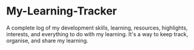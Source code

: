 # My-Learning-Tracker
A complete log of my development skills, learning, resources, highlights, interests, and everything to do with my learning. It's a way to keep track, organise, and share my learning.
